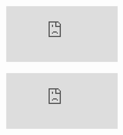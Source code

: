 ## ![Feature Extraction from TEXT](https://github.com/vamsha/vamsha.github.io/blob/main/FeatureExtraction_from_TEXT.md)

## ![Natural Language Toolkit](https://github.com/vamsha/vamsha.github.io/blob/main/NaturalLanguageToolkit.md)
